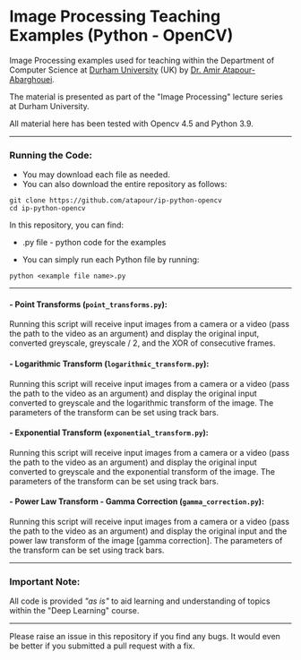 # Image Processing Teaching Examples (Python - OpenCV)

Image Processing examples used for teaching within the Department of Computer Science at [Durham University](https://www.durham.ac.uk/) (UK) by [Dr. Amir Atapour-Abarghouei](http://www.atapour.co.uk/).

The material is presented as part of the "Image Processing" lecture series at Durham University.

All material here has been tested with Opencv 4.5 and Python 3.9.

---

### Running the Code:

- You may download each file as needed.
- You can also download the entire repository as follows:

```
git clone https://github.com/atapour/ip-python-opencv
cd ip-python-opencv
```
In this repository, you can find:

+ .py file - python code for the examples

- You can simply run each Python file by running:

```
python <example file name>.py
```

---

#### - Point Transforms (```point_transforms.py```):
Running this script will receive input images from a camera or a video (pass the path to the video as an argument) and display the original input, converted greyscale, greyscale / 2, and the XOR of consecutive frames.

#### - Logarithmic Transform (```logarithmic_transform.py```):
Running this script will receive input images from a camera or a video (pass the path to the video as an argument) and display the original input converted to greyscale and the logarithmic transform of the image. The parameters of the transform can be set using track bars.

#### - Exponential Transform (```exponential_transform.py```):
Running this script will receive input images from a camera or a video (pass the path to the video as an argument) and display the original input converted to greyscale and the exponential transform of the image. The parameters of the transform can be set using track bars.

#### - Power Law Transform - Gamma Correction (```gamma_correction.py```):
Running this script will receive input images from a camera or a video (pass the path to the video as an argument) and display the original input and the power law transform of the image [gamma correction]. The parameters of the transform can be set using track bars.



---

 ### Important Note:

All code is provided _"as is"_ to aid learning and understanding of topics within the "Deep Learning" course.

---

Please raise an issue in this repository if you find any bugs.
It would even be better if you submitted a pull request with a fix.
